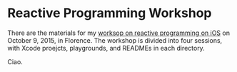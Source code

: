 Reactive Programming Workshop
===

There are the materials for my [worksop on reactive programming on iOS](http://pragmaconference.com/workshops.html) on October 9, 2015, in Florence. The workshop is divided into four sessions, with Xcode proejcts, playgrounds, and READMEs in each directory. 

Ciao.
